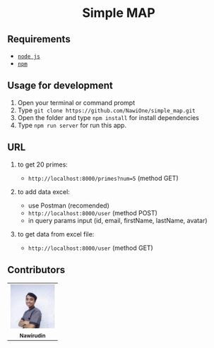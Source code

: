 <h1 align="center">Simple MAP</h1>

## Requirements
* [`node js`](https://nodejs.org/en/)
* [`npm`](https://www.npmjs.com/get-npm)

## Usage for development
1. Open your terminal or command prompt
2. Type `git clone https://github.com/NawiOne/simple_map.git`
3. Open the folder and type `npm install` for install dependencies
4. Type `npm run server` for run this app.

## URL
1. to get 20 primes:
   - `http://localhost:8000/primes?num=5` (method GET)
  
2. to add data excel:
   - use Postman (recomended)
   - `http://localhost:8000/user` (method POST)
   - in query params input (id, email, firstName, lastName, avatar)

3. to get data from excel file:
   - `http://localhost:8000/user` (method GET)

## Contributors
<center>
  <table>
    <tr>
      <td align="center">
        <a href="https://github.com/NawiOne">
          <img width="100" src="saya.jpg"><br/>
          <sub><b>Nawirudin</b></sub>
        </a>
      </td>
    </tr>
  </table>
</center>